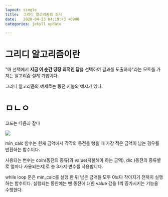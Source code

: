 ```yaml
---
layout: single
title:  그리디 알고리즘의 조사
date:   2020-04-23 04:19:43 +0900
categories: jekyll update

---
```


# 그리디 알고리즘이란

"매 선택에서 **지금 이 순간 당장 최적인 답**을 선택하여 결과를 도출하자"라는 모토를 가지는 알고리즘 설계 기법이다.

그리디 알고리즘의 예제로는 동전 지불의 예시가 있다.



# ㅁㄴㅇ 

코드는 다음과 같다

![](https://postfiles.pstatic.net/MjAyMDA0MjNfMjIy/MDAxNTg3NTgzNjgyMTE3.hY9l8zwSC6JQRvXcenntHbnQIc1AugIl6UKGYznrLiAg.0cajb7qa7f1wwoirlOHLVuONz83doXz0TPsN0VDRcEgg.JPEG.zhalrtjddn2/%EC%BA%A1%EC%B2%98.JPG?type=w966) 



min_calc 함수는 현재 금액에서 각각의 동전을 뺐을 때 가장 적은 금액이 남는 경우를 반환하는 함수이다.



사용되는 변수는 coin(동전의 종류)와 value(지불해아 하는 금액), dic (동전의 종류별로 얼마나 사용되는지)로 총 3가지 변수를 사용합니다.



while loop 문은 min_calc를 실행 한 뒤 남은 금액들 모두 0보다 작아지기 전까지 실행하는 함수이다. 실행되는 동안에는 뺀 동전에 대한 value 값을 1씩 증가시키는 기능을 수행한다.

